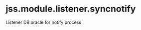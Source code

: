 jss.module.listener.syncnotify
==============================

Listener DB oracle  for notify process

